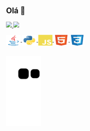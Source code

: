 ## Olá 👋

 <div>
  <a href="https://github.com/rssperez">
  <img height="180em" src="https://github-readme-stats.vercel.app/api?username=rssperez&show_icons=true&theme=dracula&include_all_commits=true&count_private=true"/>
  <img height="180em" src="https://github-readme-stats.vercel.app/api/top-langs/?username=rssperez&layout=compact&langs_count=7&theme=dracula"/>
</div>

 <div style="display: inline_block"><br>
   <img align="center" alt="rssperez-Java" height="30" width="40" src="https://raw.githubusercontent.com/devicons/devicon/master/icons/java/java-original.svg">
   <img align="center" alt="rssperez-Python" height="30" width="40" src="https://raw.githubusercontent.com/devicons/devicon/master/icons/python/python-original.svg">   
   <img align="center" alt="rssperez-Js" height="30" width="40" src="https://raw.githubusercontent.com/devicons/devicon/master/icons/javascript/javascript-plain.svg">
  <img align="center" alt="rssperez-HTML" height="30" width="40" src="https://raw.githubusercontent.com/devicons/devicon/master/icons/html5/html5-original.svg">
  <img align="center" alt="rssperez-CSS" height="30" width="40" src="https://raw.githubusercontent.com/devicons/devicon/master/icons/css3/css3-original.svg">
</div>
 
##
 ![Snake animation](https://github.com/rafaballerini/rafaballerini/blob/output/github-contribution-grid-snake.svg)
<!--
**RSSPEREZ/RSSPEREZ** is a ✨ _special_ ✨ repository because its `README.md` (this file) appears on your GitHub profile.

Here are some ideas to get you started:

- 🔭 I’m currently working on ...
- 🌱 I’m currently learning ...
- 👯 I’m looking to collaborate on ...
- 🤔 I’m looking for help with ...
- 💬 Ask me about ...
- 📫 How to reach me: ...
- 😄 Pronouns: ...
- ⚡ Fun fact: ...
-->
